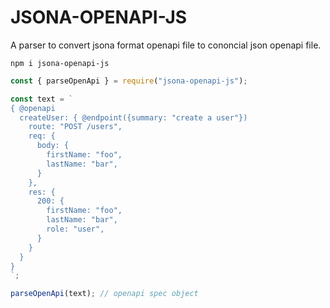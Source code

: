 # JSONA-OPENAPI-JS

A parser to convert jsona format openapi file to cononcial json openapi file. 

```
npm i jsona-openapi-js
```


```js
const { parseOpenApi } = require("jsona-openapi-js");

const text = `
{ @openapi
  createUser: { @endpoint({summary: "create a user"})
    route: "POST /users",
    req: {
      body: {
        firstName: "foo",
        lastName: "bar",
      }
    },
    res: {
      200: {
        firstName: "foo",
        lastName: "bar",
        role: "user",
      }
    }
  }
}
`;

parseOpenApi(text); // openapi spec object
```